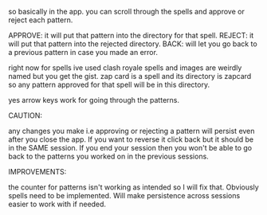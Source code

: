 so basically in the app. you can scroll through the spells and approve or reject each pattern.

APPROVE: it will put that pattern into the directory for that spell.
REJECT: it will put that pattern into the rejected directory.
BACK: will let you go back to a previous pattern in case you made an error.

right now for spells ive used clash royale spells and images are weirdly named but you get the gist. zap card is a spell and its directory is zapcard so any pattern approved for that spell will be in this directory.

yes arrow keys work for going through the patterns.


CAUTION: 

any changes you make i.e approving or rejecting a pattern will persist even after you close the app. If you want to reverse it click back but it should be in the SAME session. If you end your session then you won't be able to go back to the patterns you worked on in the previous sessions. 

IMPROVEMENTS:

the counter for patterns isn't working as intended so I will fix that. Obviously spells need to be implemented. Will make persistence across sessions easier to work with if needed.